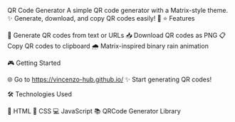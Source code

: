 QR Code Generator
A simple QR code generator with a Matrix-style theme. ✨ Generate, download, and copy QR codes easily! 🚀
⭐ Features

🎯 Generate QR codes from text or URLs
📥 Download QR codes as PNG
📋 Copy QR codes to clipboard
🌧️ Matrix-inspired binary rain animation

🎮 Getting Started

🌐 Go to https://vincenzo-hub.github.io/
✨ Start generating QR codes!

🛠️ Technologies Used

📱 HTML
🎨 CSS
💻 JavaScript
📚 QRCode Generator Library
